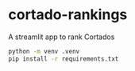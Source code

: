 # cortado-rankings
A streamlit app to rank Cortados

```bash
python -m venv .venv
pip install -r requirements.txt
```

